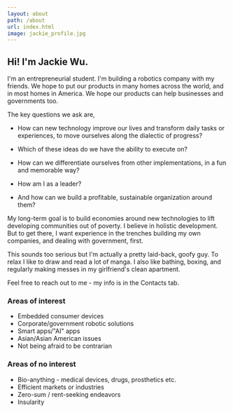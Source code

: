 ```yaml
---
layout: about
path: /about
url: index.html
image: jackie_profile.jpg
---
```


## Hi! I'm Jackie Wu.
I'm an entrepreneurial student. I'm building a robotics company with my friends. We hope to put our products in many homes across the world, and in most homes in America. We hope our products can help businesses and governments too.

The key questions we ask are, 

- How can new technology improve our lives and transform daily tasks or experiences, to move ourselves along the dialectic of progress? 

- Which of these ideas do we have the ability to execute on? 

- How can we differentiate ourselves from other implementations, in a fun and memorable way? 

- How am I as a leader? 

- And how can we build a profitable, sustainable organization around them?

My long-term goal is to build economies around new technologies to lift developing communities out of poverty. I believe in holistic development. But to get there, I want experience in the trenches building my own companies, and dealing with government, first.

This sounds too serious but I'm actually a pretty laid-back, goofy guy. To relax I like to draw and read a lot of manga. I also like bathing, boxing, and regularly making messes in my girlfriend's clean apartment.

Feel free to reach out to me - my info is in the Contacts tab.

### Areas of interest
* Embedded consumer devices
* Corporate/government robotic solutions
* Smart apps/"AI" apps
* Asian/Asian American issues
* Not being afraid to be contrarian

### Areas of no interest
* Bio-anything - medical devices, drugs, prosthetics etc.
* Efficient markets or industries
* Zero-sum / rent-seeking endeavors
* Insularity
